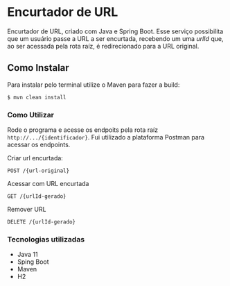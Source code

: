 # Encurtador de URL

Encurtador de URL, criado com Java e Spring Boot. Esse serviço possibilita que um usuário passe a URL a ser encurtada, recebendo um uma *urlId* que, ao ser acessada pela rota raíz, é redirecionado para a URL original.

## Como Instalar

Para instalar pelo terminal utilize o Maven para fazer a build:

```
$ mvn clean install
```

### Como Utilizar

Rode o programa e acesse os endpoits pela rota raíz `http://.../{identificador}`. Fui utilizado a plataforma Postman para acessar os endpoints.

Criar url encurtada:
```
POST /{url-original}
```

Acessar com URL encurtada
```
GET /{urlId-gerado}
```

Remover URL
```
DELETE /{urlId-gerado}
```

### Tecnologias utilizadas

- Java 11
- Sping Boot
- Maven
- H2